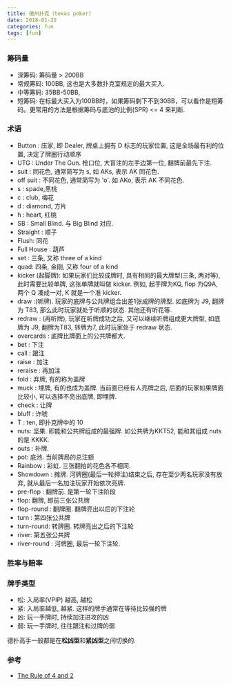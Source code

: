 ```yaml
---
title: 德州扑克（texas poker)
date: 2018-01-22
categories: fun
tags: [fun]
---
```


### 筹码量
- 深筹码: 筹码量 > 200BB
- 常规筹码: 100BB, 这也是大多数扑克室规定的最大买入.
- 中等筹码: 35BB-50BB,
- 短筹码: 在标最大买入为100BB时，如果筹码剩下不到30BB，可以看作是短筹码。更常用的方法是根据筹码与底池的比例(SPR) <= 4 来判断.

### 术语
- Button : 庄家, 即 Dealer, 牌桌上拥有 D 标志的玩家位置, 这是全场最有利的位置, 决定了牌圈行动顺序
- UTG : Under The Gun. 枪口位, 大盲注的左手边第一位, 翻牌前最先下注.
- suit : 同花色, 通常简写为 s, 如 AKs, 表示 AK 同花色.
- off suit : 不同花色, 通常简写为 'o'. 如 AKo, 表示 AK 不同花色.
- s : spade,黑桃
- c : club, 梅花
- d : diamond, 方片
- h : heart, 红桃
- SB : Small Blind. 与 Big Blind 对应.
- Straight : 顺子
- Flush: 同花
- Full House : 葫芦
- set : 三条, 又称 three of a kind
- quad: 四条, 金刚, 又称 four of a kind
- kicker (起脚牌): 如果玩家们比较成牌时, 具有相同的最大牌型(三条, 两对等), 此时需要比较单牌, 这张单牌就叫做 kicker. 例如, 起手牌为KQ, flop 为Q9A, 两个 Q 凑成一对, K 就是一个准 kicker.
- draw :(听牌). 玩家的底牌与公共牌组合出差1张成牌的牌型. 如底牌为 J9, 翻牌为 T83, 那么此时玩家就处于听顺的状态. 其他还有听花等.
- redraw : (再听牌), 玩家在听牌成功之后, 又可以继续听牌组成更大牌型, 如底牌为 J9, 翻牌为T83, 转牌为7, 此时玩家处于 redraw 状态.
- overcards : 底牌比牌面上的公共牌都大.
- bet : 下注
- call : 跟注
- raise : 加注
- reraise : 再加注
- fold : 弃牌, 有的称为盖牌
- muck : 埋牌, 有的也成为盖牌. 当前面已经有人亮牌之后, 后面的玩家如果牌面比较小, 可以选择不亮出底牌, 即埋牌.
- check : 让牌
- bluff : 诈唬
- T : ten, 即扑克牌中的 10
- nuts: 坚果. 即能和公共牌组成的最强牌. 如公共牌为KKT52, 能和其组成 nuts 的是 KKKK.
- outs : 补牌. 
- pot: 底池. 当前牌局的总注额
- Rainbow : 彩虹. 三张翻拍的花色各不相同. 
- Showdown : 摊牌. 河牌圈(最后一轮押注)结束之后, 存在至少两名玩家没有放弃, 就从最后一名加注玩家开始依次亮牌.
- pre-flop : 翻牌前. 是第一轮下注阶段
- flop: 翻牌, 即前三张公共牌
- flop-round : 翻牌圈. 翻牌亮出以后的下注轮
- turn : 第四张公共牌
- turn-round: 转牌圈. 转牌亮出之后的下注轮
- river: 第五张公共牌
- river-round : 河牌圈, 最后一轮下注轮.


### 胜率与赔率

### 牌手类型

- 松: 入局率(VPIP) 越高, 越松
- 紧: 入局率越低, 越紧. 这样的牌手通常在等待比较强的牌
- 凶: 玩一手牌时, 持续加注进攻的凶
- 弱: 玩一手牌时, 往往跟注和过牌的弱

德扑高手一般都是在**松凶型**和**紧凶型**之间切换的.

### 参考
- [The Rule of 4 and 2](http://www.thepokerbank.com/strategy/mathematics/pot-odds/4-2/)